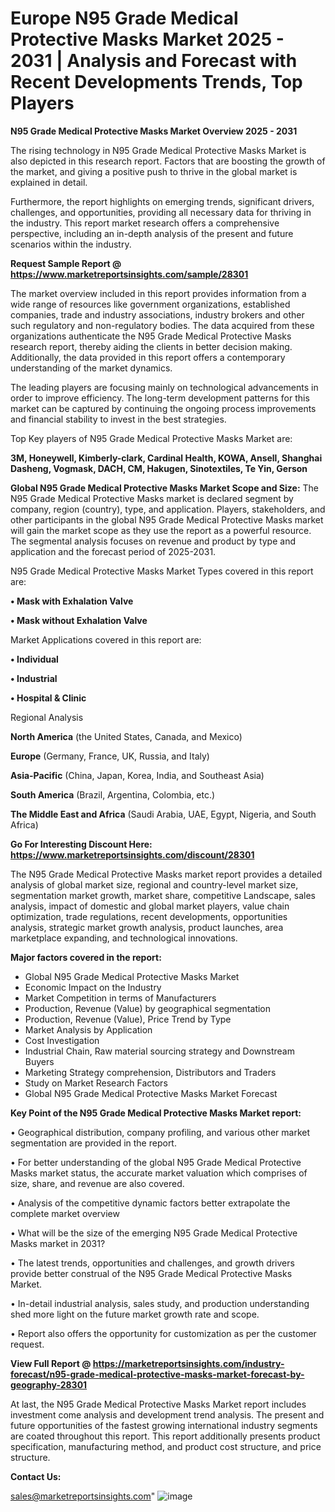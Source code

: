 # Europe N95 Grade Medical Protective Masks Market 2025 - 2031 | Analysis and Forecast with Recent Developments Trends, Top Players

<Strong> N95 Grade Medical Protective Masks Market Overview 2025 - 2031</strong>

The rising technology in N95 Grade Medical Protective Masks Market is also depicted in this research report. Factors that are boosting the growth of the market, and giving a positive push to thrive in the global market is explained in detail.

Furthermore, the report highlights on emerging trends, significant drivers, challenges, and opportunities, providing all necessary data for thriving in the industry. This report market research offers a comprehensive perspective, including an in-depth analysis of the present and future scenarios within the industry.

<strong>Request Sample Report @ <a href=https://www.marketreportsinsights.com/sample/28301>https://www.marketreportsinsights.com/sample/28301</a></strong>

The market overview included in this report provides information from a wide range of resources like government organizations, established companies, trade and industry associations, industry brokers and other such regulatory and non-regulatory bodies. The data acquired from these organizations authenticate the N95 Grade Medical Protective Masks research report, thereby aiding the clients in better decision making. Additionally, the data provided in this report offers a contemporary understanding of the market dynamics.

The leading players are focusing mainly on technological advancements in order to improve efficiency. The long-term development patterns for this market can be captured by continuing the ongoing process improvements and financial stability to invest in the best strategies.

Top Key players of N95 Grade Medical Protective Masks Market are:

<strong>3M, Honeywell, Kimberly-clark, Cardinal Health, KOWA, Ansell, Shanghai Dasheng, Vogmask, DACH, CM, Hakugen, Sinotextiles, Te Yin, Gerson</strong>

<strong><b>Global N95 Grade Medical Protective Masks Market Scope and Size:</b></strong>
The N95 Grade Medical Protective Masks market is declared segment by company, region (country), type, and application. Players, stakeholders, and other participants in the global N95 Grade Medical Protective Masks market will gain the market scope as they use the report as a powerful resource. The segmental analysis focuses on revenue and product by type and application and the forecast period of 2025-2031.

N95 Grade Medical Protective Masks Market Types covered in this report are:

<strong>• Mask with Exhalation Valve

• Mask without Exhalation Valve</strong>

Market Applications covered in this report are:

<strong>• Individual

• Industrial

• Hospital & Clinic</strong> 

Regional Analysis

<strong>North America</strong> (the United States, Canada, and Mexico)

<strong>Europe</strong> (Germany, France, UK, Russia, and Italy)

<strong>Asia-Pacific</strong> (China, Japan, Korea, India, and Southeast Asia)

<strong>South America</strong> (Brazil, Argentina, Colombia, etc.)

<strong>The Middle East and Africa</strong> (Saudi Arabia, UAE, Egypt, Nigeria, and South Africa)

<strong>Go For Interesting Discount Here: <a href=https://www.marketreportsinsights.com/discount/28301>https://www.marketreportsinsights.com/discount/28301</a></strong>

The N95 Grade Medical Protective Masks market report provides a detailed analysis of global market size, regional and country-level market size, segmentation market growth, market share, competitive Landscape, sales analysis, impact of domestic and global market players, value chain optimization, trade regulations, recent developments, opportunities analysis, strategic market growth analysis, product launches, area marketplace expanding, and technological innovations.

<strong><b>Major factors covered in the report:</b></strong>
<ul>
  <li>Global N95 Grade Medical Protective Masks Market </li>
  <li>Economic Impact on the Industry</li>
  <li>Market Competition in terms of Manufacturers</li>
  <li>Production, Revenue (Value) by geographical segmentation</li>
  <li>Production, Revenue (Value), Price Trend by Type</li>
  <li>Market Analysis by Application</li>
  <li>Cost Investigation</li>
  <li>Industrial Chain, Raw material sourcing strategy and Downstream Buyers</li>
  <li>Marketing Strategy comprehension, Distributors and Traders</li>
  <li>Study on Market Research Factors</li>
  <li>Global N95 Grade Medical Protective Masks Market Forecast</li>
</ul>

<strong><b>Key Point of the N95 Grade Medical Protective Masks Market report:</b></strong>

• Geographical distribution, company profiling, and various other market segmentation are provided in the report.

• For better understanding of the global N95 Grade Medical Protective Masks market status, the accurate market valuation which comprises of size, share, and revenue are also covered.

• Analysis of the competitive dynamic factors better extrapolate the complete market overview

• What will be the size of the emerging N95 Grade Medical Protective Masks market in 2031?

• The latest trends, opportunities and challenges, and growth drivers provide better construal of the N95 Grade Medical Protective Masks Market.

• In-detail industrial analysis, sales study, and production understanding shed more light on the future market growth rate and scope.

• Report also offers the opportunity for customization as per the customer request.

<strong><b>View Full Report @ <a href=https://marketreportsinsights.com/industry-forecast/n95-grade-medical-protective-masks-market-forecast-by-geography-28301>https://marketreportsinsights.com/industry-forecast/n95-grade-medical-protective-masks-market-forecast-by-geography-28301</a></b></strong>


At last, the N95 Grade Medical Protective Masks Market report includes investment come analysis and development trend analysis. The present and future opportunities of the fastest growing international industry segments are coated throughout this report. This report additionally presents product specification, manufacturing method, and product cost structure, and price structure.

<strong>Contact Us:</strong>

sales@marketreportsinsights.com"
![image](https://github.com/user-attachments/assets/3c8ddd6d-7244-4fdc-baae-de5c513d3e3c)
